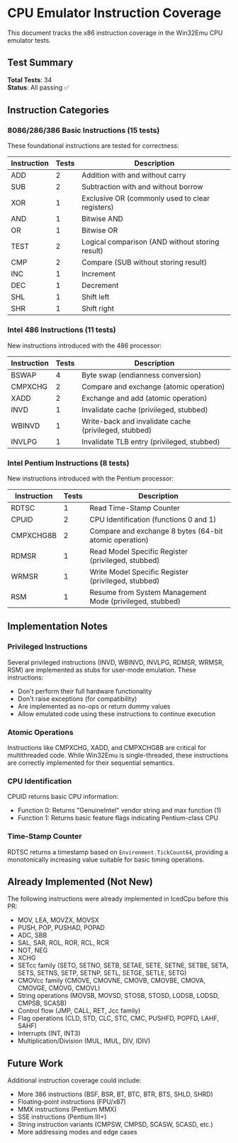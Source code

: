 # CPU Emulator Instruction Coverage

This document tracks the x86 instruction coverage in the Win32Emu CPU emulator tests.

## Test Summary

**Total Tests**: 34  
**Status**: All passing ✅

## Instruction Categories

### 8086/286/386 Basic Instructions (15 tests)
These foundational instructions are tested for correctness:

| Instruction | Tests | Description |
|------------|-------|-------------|
| ADD | 2 | Addition with and without carry |
| SUB | 2 | Subtraction with and without borrow |
| XOR | 1 | Exclusive OR (commonly used to clear registers) |
| AND | 1 | Bitwise AND |
| OR | 1 | Bitwise OR |
| TEST | 2 | Logical comparison (AND without storing result) |
| CMP | 2 | Compare (SUB without storing result) |
| INC | 1 | Increment |
| DEC | 1 | Decrement |
| SHL | 1 | Shift left |
| SHR | 1 | Shift right |

### Intel 486 Instructions (11 tests)
New instructions introduced with the 486 processor:

| Instruction | Tests | Description |
|------------|-------|-------------|
| BSWAP | 4 | Byte swap (endianness conversion) |
| CMPXCHG | 2 | Compare and exchange (atomic operation) |
| XADD | 2 | Exchange and add (atomic operation) |
| INVD | 1 | Invalidate cache (privileged, stubbed) |
| WBINVD | 1 | Write-back and invalidate cache (privileged, stubbed) |
| INVLPG | 1 | Invalidate TLB entry (privileged, stubbed) |

### Intel Pentium Instructions (8 tests)
New instructions introduced with the Pentium processor:

| Instruction | Tests | Description |
|------------|-------|-------------|
| RDTSC | 1 | Read Time-Stamp Counter |
| CPUID | 2 | CPU Identification (functions 0 and 1) |
| CMPXCHG8B | 2 | Compare and exchange 8 bytes (64-bit atomic operation) |
| RDMSR | 1 | Read Model Specific Register (privileged, stubbed) |
| WRMSR | 1 | Write Model Specific Register (privileged, stubbed) |
| RSM | 1 | Resume from System Management Mode (privileged, stubbed) |

## Implementation Notes

### Privileged Instructions
Several privileged instructions (INVD, WBINVD, INVLPG, RDMSR, WRMSR, RSM) are implemented as stubs for user-mode emulation. These instructions:
- Don't perform their full hardware functionality
- Don't raise exceptions (for compatibility)
- Are implemented as no-ops or return dummy values
- Allow emulated code using these instructions to continue execution

### Atomic Operations
Instructions like CMPXCHG, XADD, and CMPXCHG8B are critical for multithreaded code. While Win32Emu is single-threaded, these instructions are correctly implemented for their sequential semantics.

### CPU Identification
CPUID returns basic CPU information:
- Function 0: Returns "GenuineIntel" vendor string and max function (1)
- Function 1: Returns basic feature flags indicating Pentium-class CPU

### Time-Stamp Counter
RDTSC returns a timestamp based on `Environment.TickCount64`, providing a monotonically increasing value suitable for basic timing operations.

## Already Implemented (Not New)

The following instructions were already implemented in IcedCpu before this PR:
- MOV, LEA, MOVZX, MOVSX
- PUSH, POP, PUSHAD, POPAD
- ADC, SBB
- SAL, SAR, ROL, ROR, RCL, RCR
- NOT, NEG
- XCHG
- SETcc family (SETO, SETNO, SETB, SETAE, SETE, SETNE, SETBE, SETA, SETS, SETNS, SETP, SETNP, SETL, SETGE, SETLE, SETG)
- CMOVcc family (CMOVE, CMOVNE, CMOVB, CMOVBE, CMOVA, CMOVGE, CMOVG, CMOVL)
- String operations (MOVSB, MOVSD, STOSB, STOSD, LODSB, LODSD, CMPSB, SCASB)
- Control flow (JMP, CALL, RET, Jcc family)
- Flag operations (CLD, STD, CLC, STC, CMC, PUSHFD, POPFD, LAHF, SAHF)
- Interrupts (INT, INT3)
- Multiplication/Division (MUL, IMUL, DIV, IDIV)

## Future Work

Additional instruction coverage could include:
- More 386 instructions (BSF, BSR, BT, BTC, BTR, BTS, SHLD, SHRD)
- Floating-point instructions (FPU/x87)
- MMX instructions (Pentium MMX)
- SSE instructions (Pentium III+)
- String instruction variants (CMPSW, CMPSD, SCASW, SCASD, etc.)
- More addressing modes and edge cases

